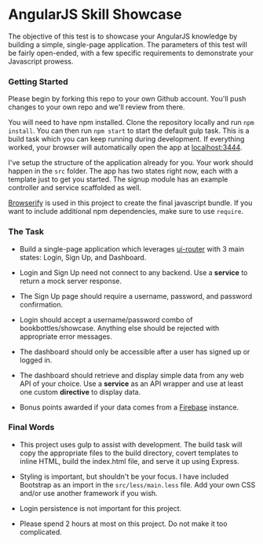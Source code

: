 # AngularJS Skill Showcase

The objective of this test is to showcase your AngularJS knowledge by building a simple, single-page application. 
The parameters of this test will be fairly open-ended, with a few specific requirements to demonstrate your Javascript 
prowess.

### Getting Started

Please begin by forking this repo to your own Github account. You'll push changes to your own repo and we'll 
review from there.

You will need to have npm installed. Clone the repository locally and run `npm install`. You can then 
run `npm start` to start the default gulp task. This is a build task which you can keep running during 
development. If everything worked, your browser will automatically open the app at [localhost:3444](localhost:3444).

I've setup the structure of the application already for you. Your work should happen in the `src` 
folder. The app has two states right now, each with a template just to get you started. The signup
module has an example controller and service scaffolded as well.

[Browserify](http://browserify.org/) is used in this project to create the final javascript bundle. If you
want to include additional npm dependencies, make sure to use `require`.

### The Task

* Build a single-page application which leverages [ui-router](https://github.com/angular-ui/ui-router) with 3 main states: Login, 
Sign Up, and Dashboard.

* Login and Sign Up need not connect to any backend. Use a **service** to return a mock server response.

* The Sign Up page should require a username, password, and password confirmation.

* Login should accept a username/password combo of bookbottles/showcase. Anything else should be rejected 
with appropriate error messages.

* The dashboard should only be accessible after a user has signed up or logged in.

* The dashboard should retrieve and display simple data from any web API of your choice. Use 
a **service** as an API wrapper and use at least one custom **directive** to display data.

* Bonus points awarded if your data comes from a [Firebase](https://www.firebase.com/) instance.
 
### Final Words
* This project uses gulp to assist with development. The build task will copy the appropriate files to 
the build directory, covert templates to inline HTML, build the index.html file, and serve it up using Express.

* Styling is important, but shouldn't be your focus. I have included Bootstrap as an import 
in the `src/less/main.less` file. Add your own CSS and/or use another framework if you wish.

* Login persistence is not important for this project.

* Please spend 2 hours at most on this project. Do not make it too complicated.
